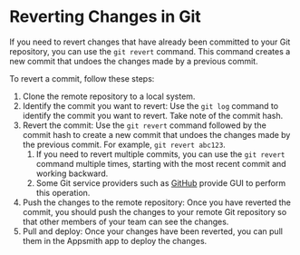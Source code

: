 
# Reverting Changes in Git

If you need to revert changes that have already been committed to your Git repository, you can use the `git revert` command. This command creates a new commit that undoes the changes made by a previous commit.

To revert a commit, follow these steps:

1. Clone the remote repository to a local system.
2. Identify the commit you want to revert: Use the `git log` command to identify the commit you want to revert. Take note of the commit hash.
3. Revert the commit: Use the `git revert` command followed by the commit hash to create a new commit that undoes the changes made by the previous commit. For example, `git revert abc123`.
    1. If you need to revert multiple commits, you can use the `git revert` command multiple times, starting with the most recent commit and working backward.
    2. Some Git service providers such as [GitHub](https://docs.github.com/en/desktop/contributing-and-collaborating-using-github-desktop/managing-commits/reverting-a-commit) provide GUI to perform this operation.
4. Push the changes to the remote repository: Once you have reverted the commit, you should push the changes to your remote Git repository so that other members of your team can see the changes.
5. Pull and deploy: Once your changes have been reverted, you can pull them in the Appsmith app to deploy the changes.